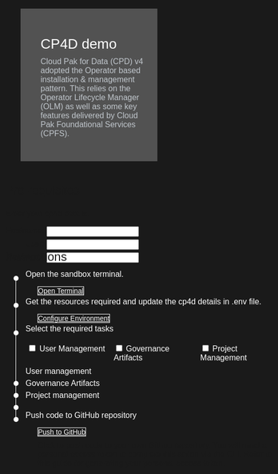 <html>

<head>
    <meta name="viewport" content="width=device-width, initial-scale=1" />
    <!--<link rel="stylesheet" href="export-demo-artifacts.css">-->
    <style>
        html,
        div,
        body {
            background-color: #1a1a1a;
            font-family: 'IBM Plex Sans', sans-serif;
            font-size: 16px;
            outline: none;
        }
        body {
            font-family: Helvetica, sans-serif;
        }
        a:hover {
            color: #A6C8FF;
            text-decoration: underline;
        }
        a:visited {
            color: #BE95FF;
        }
        .timeline-container {
            margin-top: 2rem;
        }
        .timeline {
            position: relative;
            padding: 0.5rem 1rem 1rem 4rem;
        }
        .dot{
            content: "";
            position: absolute;
            width: 10px;
            aspect-ratio: 1;
            border: 0px solid #FF9F55;
            border-radius: 50%;
            background-color: white;
            left: 1rem;
            top: 0rem;
        }
        .content {
            color: white;
            background: transparent;
            margin-top: -2.22rem;
            margin-left: -1.5rem;
        }
        .timeline:not(:last-child):before {
            content: '';
            position: absolute;
            width: 1px;
            background-color: white;
            left: 1.25rem;
            bottom: 0rem;
            top: 0.6rem;
        }
        .button.is-dark.is-medium {
            font-family: 'IBM Plex Sans', sans-serif;
            background: transparent;
            border-color: white;
            color: #fff;
            border: 1px solid white;
            margin-bottom: 1.8rem !important;
            margin-top: -0.5rem !important;
            border-radius: 0rem;
            min-width: 11.25rem;
            font-size: 14px;
            text-align: left;
            min-height: 3rem;
            margin: 0rem;
            justify-content: left;
        }
        .button.is-dark.is-medium:hover {
            font-family: 'IBM Plex Sans', sans-serif;
            background-color: #2a67f5;
            border-color: white;
            color: #fff;
            text-decoration: none;
        }
        .footer-cta {
            background-color: #343A3E !important;
            min-width: 50%;
            background-color: #343A3E;
            padding: 30px;
            padding-left: 60px;
            padding-bottom: 0px;
        }
        .footer {
            display: flex;
            flex-direction: row;
            width: auto;
            background:transparent;
            margin-left:2rem;
            margin-top:2rem;
        }
        .image-content {
            pointer-events: auto !important;
            padding: 0.313rem 0.625rem;
            color: black;
            position: relative;
            font-size: 27px;
        }
        .image-content a:hover {
            text-decoration: underline;
        }
        .image-div {
            display: block;
            position: relative;
            background-color: white;
            min-width: 50%;
            background-image: linear-gradient(rgba(255, 255, 255, 0.9), rgba(255, 255, 255, 0.9)), url("https://raw.githubusercontent.com/IBM/Developer-Playground/master/didact/images/github.svg");
            background-position: -8rem 120%;
            background-size:contain;
            background-repeat: no-repeat;
            padding-top: 1.25rem;
            padding-left: 1.25rem;
        }
        .image-btn {
            position: absolute;
            right:0;
            bottom:0;
            background-color: #0062FF;
            width: 18.75rem;
            padding: 0px;
            padding-bottom: 1.25rem;
        }
        .image-link span {
            float: right;
            font-size: 32px;
            padding-right: 1.25rem;
        }
        .image-btn .image-link:hover {
            text-decoration: underline;
            color: white !important;
            background-color: #0353E9 !important;
        }
        .image-btn a:hover {
            text-decoration: none !important;
            color: white !important;
        }
        .image-link {
            color: white !important;
            display: block !important;
            padding: 0.313rem 0.625rem 0.313rem 0.625rem !important;
            line-height: 1.75rem !important;
            font-size: 16px !important;
        }
        .header {
            background-position: right;
            width: 95%;
            min-height: 4.375rem;
            display: inline-block;
            margin-top: 1.25rem !important;
            margin-bottom: 1.25rem;
            margin-left: 1.875rem;
            margin-right: 1.875rem;
            max-width: 75rem;
            background-repeat: no-repeat;
            background-size: 43.75rem 31.25rem;
        }
        .header .left-content {
            float: left;
            width: 50%;
            background-color: #525252 !important;
            min-height: 16.875rem;
            font-size: 16px;
            padding-top: 2.188rem;
        }
        .header .left-content h4 {
            background: none;
            color: #C1C7CD;
            padding-left: 1.563rem;
            padding-right: 1.563rem;
        }
        .header .left-content div {
            background: none;
            color: #C1C7CD;
            padding-left: 0.938rem;
            padding-right: 1.563rem;
            font-size: 16px;
            margin-bottom: 0.625rem;
        }
        .container a {
            color: #BE95FF;
            background-color: transparent;
            text-decoration: none;
        }
        .container a:visited {
            color: #8C43FC;
            background-color: transparent;
            text-decoration: none;
        }
        .apptitle {
            margin-left: 1.563rem;
            margin-top: 1.25rem;
            margin-bottom: 0px;
            font-size: 28px !important;
            color: white !important;
            background: transparent;
        }
        .subheading {
            margin-left: 1.563rem;
            margin-top: 0rem;
            margin-bottom: 0rem;
            font-size: 16px;
            color: #c1c7cd;
            background: transparent;
        }
        .no-hover:hover {
            background-color: #A6C8FF !important;
        }
        .section {
            margin-top: 0.313rem;
            margin-bottom: -3.125rem;
        }
        .hidden-state{
            display: none;
        }
        summary{
            float:left;
            display:flex;
            justify-content: space-between;
        }
        summary::marker{
            display:none;
            content: "";
        }
        details > summary > span { 
            content: url("https://raw.githubusercontent.com/IBM/Developer-Playground/master/didact/images/arrow-right.svg");
            margin-left: 1rem;
        }
        details[open] > summary > span {
            content: url("https://raw.githubusercontent.com/IBM/Developer-Playground/master/didact/images/arrow-down.svg");
        }
        details{
            margin-bottom: 1.25rem;
        }
        .checkbox-group{
            display: flex;
            flex-wrap: wrap;
            justify-content: space-between;
        }
        .checkbox-item{
            float:left;
            padding: 0.5rem;
            flex: 1 1 22%;
        }
        label{
            flex:none;
        }
        .disable{
            opacity: 0.5;
            cursor: not-allowed;
        }
        .no-click{
            pointer-events: none;
        }
        .enable{
            opacity: 1;
            cursor: auto;
        }
        .allow-click{
            pointer-events: auto;
        }
        .dropdown-check-list {
            display: inline-block;
          }
          .dropdown-check-list .anchor {
            position: relative;
            cursor: pointer;
            display: inline-block;
            padding: 5px 50px 5px 10px;
            border: 1px solid #ccc;
          }
          .dropdown-check-list .anchor:after {
            position: absolute;
            content: "";
            border-left: 2px solid white;
            border-top: 2px solid white;
            padding: 5px;
            right: 10px;
            top: 20%;
            -moz-transform: rotate(-135deg);
            -ms-transform: rotate(-135deg);
            -o-transform: rotate(-135deg);
            -webkit-transform: rotate(-135deg);
            transform: rotate(-135deg);
          }
          .dropdown-check-list .anchor:active:after {
            right: 8px;
            top: 21%;
          }
          .dropdown-check-list ul.items {
            padding: 2px;
            display: none;
            margin: 0;
            border: 1px solid #ccc;
            border-top: none;
          }
          .dropdown-check-list ul.items li {
            list-style: none;
          }
          .dropdown-check-list.visible .anchor {
            color: #0094ff;
          }
          .dropdown-check-list.visible .items {
            display: block;
          }
          .env-config{
            display:grid;
            grid-template-columns: max-content max-content;
            grid-gap:5px;
        }
        .env-config label       { text-align:right; }
        @media screen and (max-width: 50rem) {
            .footer {
                display: flex;
                flex-direction: column;
            }
            .image-content {
                height: 20rem;
            }
        }
        .header {
            background-image: url("https://raw.githubusercontent.com/IBMP/Developer-Playground/master/didact/images/video_insights.jpeg");
        }
    </style>
</head>

<body>
    <div style="margin-top:2rem"></div>
    <div class="header">
        <div class="left-content">
            <div class="apptitle">CP4D demo</div>
            <div class="subheading">Cloud Pak for Data (CPD) v4 adopted the Operator based installation & management
                pattern. This relies on the Operator Lifecycle Manager (OLM) as well as some key features delivered by
                Cloud Pak Foundational Services (CPFS).</div>
        </div>
    </div>
    <div class="section">
        <p style="font-size:24px">Pre-requisites</p>
        <div>
            <p>Enter your cp4d details.</p>
            <div class="env-config">
                <label>Hostname: </label><input class="env-variables" name="hostname" type="text" />
                <label>User: </label><input class="env-variables" name="wkcuser" type="text" />
                <label>Password: </label><input class="env-variables" name="password" type="password" />
            </div>
        </div>
    </div>
    <div class="section">
        <p style="font-size:24px">Instructions</p>
        <p>Please follow all the below steps in proper sequence.</p>
    </div>
    <div class="timeline-container">
        <div class="timeline timelinestep">
            <div class="content">
                <p>Open the sandbox terminal.</p>
            </div>
            <a class="button is-dark is-medium" title="Open Terminal"
                href="didact://?commandId=terminal-for-sandbox-container:new">Open Terminal</a>
            <span class="dot"></span>
        </div>
        <div class="timeline timelinestep">
            <div class="content">
                <p>Get the resources required and update the cp4d details in .env file.</p>
            </div>
            <a id="configure-env" class="button is-dark is-medium" title="Configure Resources"
                href="didact://?commandId=extension.compositeCommand%26%26text%3Dvscode.didact.sendNamedTerminalAString%2Csandbox%20terminal%2Cgit%20clone%20-b%20techzone%20https%3A%2F%2Fgithub.com%2FIBM%2FDeveloper-Playground%20%24%7BCHE_PROJECTS_ROOT%7D%2Ftechzone-demo%2C%2Fprojects%7Cvscode.didact.sendNamedTerminalAString%2Csandbox%20terminal%2Cpip3.8%20install%20-r%20requirements.txt%3Bcd%20%2Fprojects%2Ftechzone-demo%2Fsandbox%2F%7C">Configure
                Environment</a>
            <span class="dot"></span>
        </div>
        <div class="timeline timelinestep">
            <div class="content">
                <p>Select the required tasks</p>
                <div class="checkbox-group">
                    <div style="float:left;padding: 0.2rem;flex: 1 1 31%;">
                        <input type="checkbox" name="checkboxtask" value="task1" />
                        <label for="task1">User Management</label>
                    </div>
                    <div style="float:left;padding: 0.2rem;flex: 1 1 31%;">
                        <input type="checkbox" name="checkboxtask" value="task2" />
                        <label for="task2">Governance Artifacts</label>
                    </div>
                    <div style="float:left;padding: 0.2rem;flex: 1 1 31%;">
                        <input type="checkbox" name="checkboxtask" value="task3" />
                        <label for="task3">Project Management</label>
                    </div>
                </div>
                <span class="dot"></span>
            </div>
            </br>
        </div>
        <div class="timeline" id="task1">
            <div class="content">
                <details>
                    <summary>User management<span class="arrow"></span></summary>
                    <br><br>
                    <div>
                        <div class="content">
                            <p>Export User List to the csv file</p>
                        </div>
                        <a class="button is-dark is-medium" title="Export User List"
                            href="didact://?commandId=vscode.didact.sendNamedTerminalAString&&text=sandbox terminal$$cd /projects/techzone-demo/sandbox/;python3.8 exportUsers.py demo_users.csv">Export
                            User List</a>
                        <span class="dot"></span>
                    </div>
                </details>
            </div>
            <span class="dot"></span>
        </div>
        <div class="timeline" id="task2">
            <div class="content">
                <details>
                    <summary>Governance Artifacts<span class="arrow"></span></summary>
                    <br><br>
                    <div class="content">
                        <p>Select the action to perform in the configured cp4d instance</p>
                        <div id="list1" class="dropdown-check-list" tabindex="100">
                            <span class="anchor">Select Artifacts</span>
                            <ul class="items">
                                <li><input type="checkbox" name="governance-artifacts" value="all" checked />All </li>
                                <li><input type="checkbox" name="governance-artifacts"
                                        value="category" />Category</label>
                                </li>
                                <li><input type="checkbox" name="governance-artifacts"
                                        value="classification" />Classification</label>
                                </li>
                                <li><input type="checkbox" name="governance-artifacts" value="data_class" />Data
                                    Class</label>
                                </li>
                                <li><input type="checkbox" name="governance-artifacts" value="glossary_term" />Glossary
                                    Terms</label>
                                </li>
                                <li><input type="checkbox" name="governance-artifacts" value="policy" />Policy</label>
                                </li>
                                <li><input type="checkbox" name="governance-artifacts"
                                        value="reference_data" />Reference Data</label>
                                </li>
                                <li><input type="checkbox" name="governance-artifacts" value="rule" />Rule</label>
                                </li>
                            </ul>
                        </div>
                    </div>
                    <br>
                    <div id="export-task">
                        <div class="content">
                            <p>Export Governance Artifacts</p>
                        </div>
                        <a class="button is-dark is-medium" title="Export Gov Artifacts"
                            href="didact://?commandId=vscode.didact.sendNamedTerminalAString&&text=sandbox terminal$$cd /projects/techzone-demo/sandbox/;python3.8 exportGovArtifacts.py gov-artifacts.zip all;unzip gov-artifacts.zip -d gov-artifacts">Export
                            Artifacts</a>
                        <span class="dot"></span>
                    </div>
                </details>
            </div>
            <span class="dot"></span>
        </div>
        <div class="timeline" id="task3">
            <div class="content">
                <details>
                    <summary>Project management<span class="arrow"></span></summary>
                    <br><br>
                    <div>
                        <div class="content">
                            <p>Export project from the configured cp4d instance</p>
                        </div>
                        <!--<select name="select" id="select-option" class="form-control">
                            <option value="">Select a Option</option>
                            <option value="Option_one">Option one</option>
                            <option value="Option_two">Option two</option>
                        </select>-->
                        <a class="button is-dark is-medium" title="Export Project"
                            href="didact://?commandId=vscode.didact.sendNamedTerminalAString&&text=sandbox terminal$$cd /projects/techzone-demo/sandbox/;python3.8 exportProject.py">Export
                            Project</a>
                        <span class="dot"></span>
                    </div>
                </details>
            </div>
            <span class="dot"></span>
        </div>
        <div class="timeline">
            <div class="content">
                <p>Push code to GitHub repository</p>
            </div>
            <a class="button is-dark is-medium" title="Delete services from IBM Cloud"
                href="didact://?commandId=vscode.didact.sendNamedTerminalAString&text=sandbox: IPython: notebooks/sandbox$$cd%20%2Fprojects%2Ftechzone-demo%20%26%26sh%20/github.sh ">Push
                to GitHub</a>
            <p style="margin-top:10px;">Click to push code to your own Github repository. You will need a personal
                access
                token to complete this action via the CLI. Refer to this <a
                    href="https://docs.github.com/en/authentication/keeping-your-account-and-data-secure/creating-a-personal-access-token">guide</a>
                for generating your personal access token.</p>
            <span class="dot"></span>
        </div>
    </div>
    </div>
    </div>
</body>
<script src="export-demo-artifacts.js"></script>
</html>